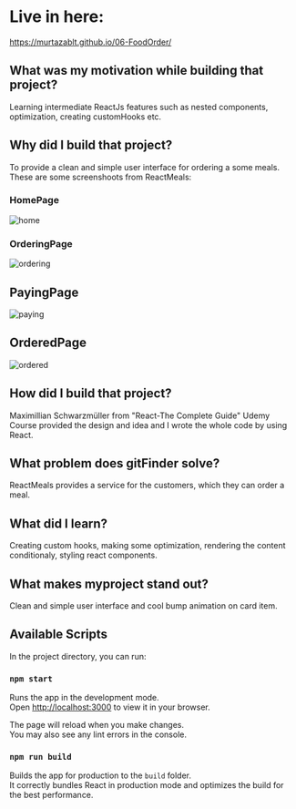 # Live in here:

https://murtazablt.github.io/06-FoodOrder/

## What was my motivation while building that project?

Learning intermediate ReactJs features such as nested components, optimization, creating customHooks etc.

## Why did I build that project?

To provide a clean and simple user interface for ordering a some meals.
These are some screenshoots from ReactMeals:

### HomePage

![home](https://github.com/murtazablt/06-FoodOrder/blob/master/screen-shoots/homepage.png)

### OrderingPage

![ordering](https://github.com/murtazablt/06-FoodOrder/blob/master/screen-shoots/ordering.png)

## PayingPage

![paying](https://github.com/murtazablt/06-FoodOrder/blob/master/screen-shoots/paying.png)

## OrderedPage

![ordered](https://github.com/murtazablt/06-FoodOrder/blob/master/screen-shoots/ordered.png)

## How did I build that project?

Maximillian Schwarzmüller from "React-The Complete Guide" Udemy Course provided the design and idea and I wrote the whole code by using React.

## What problem does gitFinder solve?

ReactMeals provides a service for the customers, which they can order a meal.

## What did I learn?

Creating custom hooks, making some optimization, rendering the content conditionaly, styling react components.

## What makes myproject stand out?

Clean and simple user interface and cool bump animation on card item.

## Available Scripts

In the project directory, you can run:

### `npm start`

Runs the app in the development mode.\
Open [http://localhost:3000](http://localhost:3000) to view it in your browser.

The page will reload when you make changes.\
You may also see any lint errors in the console.

### `npm run build`

Builds the app for production to the `build` folder.\
It correctly bundles React in production mode and optimizes the build for the best performance.
